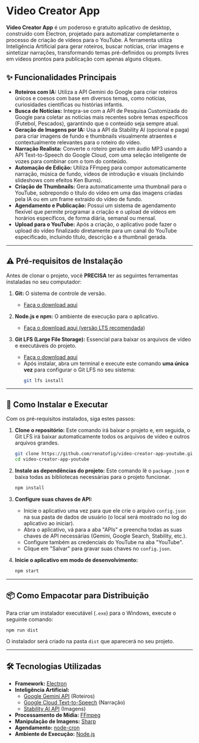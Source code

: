 # Video Creator App

**Video Creator App** é um poderoso e gratuito aplicativo de desktop, construído com Electron, projetado para automatizar completamente o processo de criação de vídeos para o YouTube. A ferramenta utiliza Inteligência Artificial para gerar roteiros, buscar notícias, criar imagens e sintetizar narrações, transformando temas pré-definidos ou prompts livres em vídeos prontos para publicação com apenas alguns cliques.

## ✨ Funcionalidades Principais

*   **Roteiros com IA:** Utiliza a API Gemini do Google para criar roteiros únicos e coesos com base em diversos temas, como notícias, curiosidades científicas ou histórias infantis.
*   **Busca de Notícias:** Integra-se com a API de Pesquisa Customizada do Google para coletar as notícias mais recentes sobre temas específicos (Futebol, Pescados), garantindo que o conteúdo seja sempre atual.
*   **Geração de Imagens por IA:** Usa a API da Stability AI (opcional e paga) para criar imagens de fundo e thumbnails visualmente atraentes e contextualmente relevantes para o roteiro do vídeo.
*   **Narração Realista:** Converte o roteiro gerado em áudio MP3 usando a API Text-to-Speech do Google Cloud, com uma seleção inteligente de vozes para combinar com o tom do conteúdo.
*   **Automação de Edição:** Utiliza FFmpeg para compor automaticamente narração, música de fundo, vídeos de introdução e visuais (incluindo slideshows com efeitos Ken Burns).
*   **Criação de Thumbnails:** Gera automaticamente uma thumbnail para o YouTube, sobrepondo o título do vídeo em uma das imagens criadas pela IA ou em um frame extraído do vídeo de fundo.
*   **Agendamento e Publicação:** Possui um sistema de agendamento flexível que permite programar a criação e o upload de vídeos em horários específicos, de forma diária, semanal ou mensal.
*   **Upload para o YouTube:** Após a criação, o aplicativo pode fazer o upload do vídeo finalizado diretamente para um canal do YouTube especificado, incluindo título, descrição e a thumbnail gerada.

---

## ⚠️ Pré-requisitos de Instalação

Antes de clonar o projeto, você **PRECISA** ter as seguintes ferramentas instaladas no seu computador:

1.  **Git:** O sistema de controle de versão.
    *   [Faça o download aqui](https://git-scm.com/downloads)

2.  **Node.js e npm:** O ambiente de execução para o aplicativo.
    *   [Faça o download aqui (versão LTS recomendada)](https://nodejs.org/)

3.  **Git LFS (Large File Storage):** Essencial para baixar os arquivos de vídeo e executáveis do projeto.
    *   [Faça o download aqui](https://git-lfs.github.com/)
    *   Após instalar, abra um terminal e execute este comando **uma única vez** para configurar o Git LFS no seu sistema:
        ```bash
        git lfs install
        ```

---

## 🚀 Como Instalar e Executar

Com os pré-requisitos instalados, siga estes passos:

1.  **Clone o repositório:**
    Este comando irá baixar o projeto e, em seguida, o Git LFS irá baixar automaticamente todos os arquivos de vídeo e outros arquivos grandes.
    ```bash
    git clone https://github.com/renatofig/video-creator-app-youtube.git
    cd video-creator-app-youtube
    ```

2.  **Instale as dependências do projeto:**
    Este comando lê o `package.json` e baixa todas as bibliotecas necessárias para o projeto funcionar.
    ```bash
    npm install
    ```

3.  **Configure suas chaves de API:**
    *   Inicie o aplicativo uma vez para que ele crie o arquivo `config.json` na sua pasta de dados de usuário (o local será mostrado no log do aplicativo ao iniciar).
    *   Abra o aplicativo, vá para a aba "APIs" e preencha todas as suas chaves de API necessárias (Gemini, Google Search, Stability, etc.).
    *   Configure também as credenciais do YouTube na aba "YouTube".
    *   Clique em "Salvar" para gravar suas chaves no `config.json`.

4.  **Inicie o aplicativo em modo de desenvolvimento:**
    ```bash
    npm start
    ```

---

## 📦 Como Empacotar para Distribuição

Para criar um instalador executável (`.exe`) para o Windows, execute o seguinte comando:

```bash
npm run dist
```

O instalador será criado na pasta `dist` que aparecerá no seu projeto.

---

## 🛠️ Tecnologias Utilizadas

*   **Framework:** [Electron](https://www.electronjs.org/)
*   **Inteligência Artificial:**
    *   [Google Gemini API](https://ai.google.dev/) (Roteiros)
    *   [Google Cloud Text-to-Speech](https://cloud.google.com/text-to-speech) (Narração)
    *   [Stability AI API](https://platform.stability.ai/) (Imagens)
*   **Processamento de Mídia:** [FFmpeg](https://ffmpeg.org/)
*   **Manipulação de Imagens:** [Sharp](https://sharp.pixelplumbing.com/)
*   **Agendamento:** [node-cron](https://github.com/node-cron/node-cron)
*   **Ambiente de Execução:** [Node.js](https://nodejs.org/)
